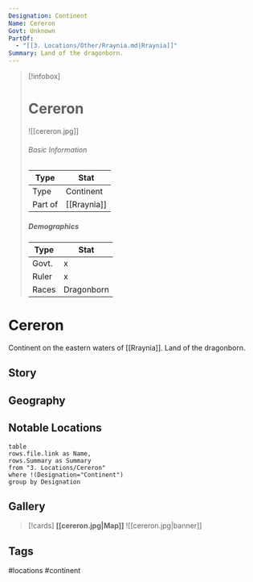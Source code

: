 ```yaml
---
Designation: Continent
Name: Cereron
Govt: Unknown
PartOf:
  - "[[3. Locations/Other/Rraynia.md|Rraynia]]"
Summary: Land of the dragonborn.
---
```

> [!infobox]
> # Cereron
> ![[cereron.jpg]]
> ###### Basic Information
> | Type | Stat |
> | ---- | ---- |
> | Type| Continent |
> | Part of | [[Rraynia]] |
> ##### Demographics
> | Type | Stat |
> | ---- | ---- |
> | Govt. | x |
> | Ruler | x |
> |Races|Dragonborn|

# Cereron
Continent on the eastern waters of [[Rraynia]]. Land of the dragonborn.

## Story

## Geography

##  Notable Locations
```dataview
table 
rows.file.link as Name,
rows.Summary as Summary
from "3. Locations/Cereron"
where !(Designation="Continent")
group by Designation
```

## Gallery
>[!cards]
>**[[cereron.jpg|Map]]**
>![[cereron.jpg|banner]]

## Tags
#locations #continent 